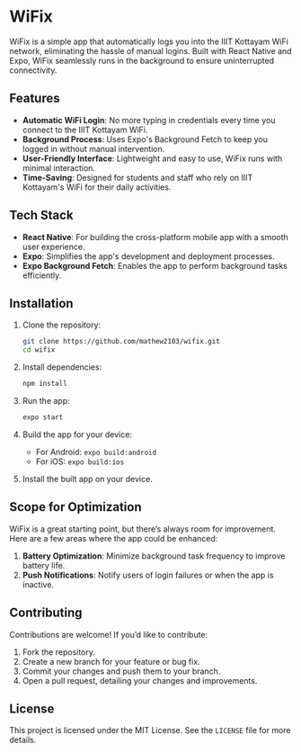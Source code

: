 # WiFix

WiFix is a simple app that automatically logs you into the IIIT Kottayam WiFi network, eliminating the hassle of manual logins. Built with React Native and Expo, WiFix seamlessly runs in the background to ensure uninterrupted connectivity.

## Features

- **Automatic WiFi Login**: No more typing in credentials every time you connect to the IIIT Kottayam WiFi.
- **Background Process**: Uses Expo's Background Fetch to keep you logged in without manual intervention.
- **User-Friendly Interface**: Lightweight and easy to use, WiFix runs with minimal interaction.
- **Time-Saving**: Designed for students and staff who rely on IIIT Kottayam's WiFi for their daily activities.

## Tech Stack

- **React Native**: For building the cross-platform mobile app with a smooth user experience.
- **Expo**: Simplifies the app's development and deployment processes.
- **Expo Background Fetch**: Enables the app to perform background tasks efficiently.

## Installation

1. Clone the repository:
   ```bash
   git clone https://github.com/mathew2103/wifix.git
   cd wifix
   ```

2. Install dependencies:
   ```bash
   npm install
   ```

3. Run the app:
   ```bash
   expo start
   ```

4. Build the app for your device:
   - For Android: `expo build:android`
   - For iOS: `expo build:ios`

5. Install the built app on your device.

## Scope for Optimization

WiFix is a great starting point, but there’s always room for improvement. Here are a few areas where the app could be enhanced:

1. **Battery Optimization**: Minimize background task frequency to improve battery life.
2. **Push Notifications**: Notify users of login failures or when the app is inactive.

## Contributing

Contributions are welcome! If you’d like to contribute:

1. Fork the repository.
2. Create a new branch for your feature or bug fix.
3. Commit your changes and push them to your branch.
4. Open a pull request, detailing your changes and improvements.

## License

This project is licensed under the MIT License. See the `LICENSE` file for more details.
